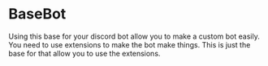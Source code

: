 # BaseBot
Using this base for your discord bot allow you to make a custom bot easily. You need to use extensions to make the bot make things. This is just the base for that allow you to use the extensions.
